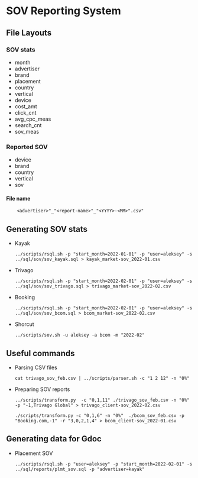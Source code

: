 # SOV Reporting System

## File Layouts
### SOV stats
* month
* advertiser
* brand
* placement
* country
* vertical
* device
* cost_amt
* click_cnt
* avg_cpc_meas
* search_cnt
* sov_meas

### Reported SOV
* device
* brand
* country
* vertical
* sov

#### File name
```
    <advertiser>"_"<report-name>"_"<YYYY>-<MM>".csv"
```

## Generating SOV stats
* Kayak
  ```
  ../scripts/rsql.sh -p "start_month=2022-01-01" -p "user=aleksey" -s ../sql/sov/sov_kayak.sql > kayak_market-sov_2022-01.csv
  ```
* Trivago
  ```
  ../scripts/rsql.sh -p "start_month=2022-02-01" -p "user=aleksey" -s ../sql/sov/sov_trivago.sql > trivago_market-sov_2022-02.csv
  ```
* Booking
  ```
  ../scripts/rsql.sh -p "start_month=2022-02-01" -p "user=aleksey" -s ../sql/sov/sov_bcom.sql > bcom_market-sov_2022-02.csv
  ```
* Shorcut
  ```
  ../scripts/sov.sh -u aleksey -a bcom -m "2022-02"
  ```
## Useful commands
* Parsing CSV files
  ```
  cat trivago_sov_feb.csv | ../scripts/parser.sh -c "1 2 12" -n "0%"
  ```
* Preparing SOV reports
  ```
  ../scripts/transform.py  -c "0,1,11" ./trivago_sov_feb.csv -n "0%" -p "-1,Trivago Global" > trivago_client-sov_2022-02.csv
  ```
  ```
  ./scripts/transform.py -c "0,1,6" -n "0%"  ./bcom_sov_feb.csv -p "Booking.com,-1" -r "3,0,2,1,4" > bcom_client-sov_2022-01.csv
  ```
## Generating data for Gdoc
* Placement SOV
  ```
  ../scripts/rsql.sh -p "user=aleksey" -p "start_month=2022-02-01" -s ../sql/reports/plmt_sov.sql -p "advertiser=kayak"
  ```
